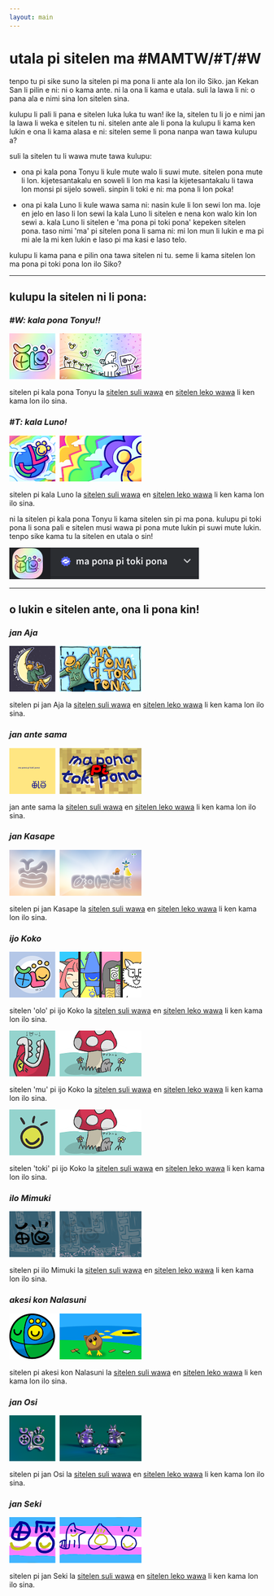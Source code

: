 ```yaml
---
layout: main
---
```

# utala pi sitelen ma #MAMTW/#T/#W

tenpo tu pi sike suno la sitelen pi ma pona li ante ala lon ilo Siko. jan Kekan San li pilin e ni: ni o kama ante. ni la ona li kama e utala. suli la lawa li ni: o pana ala e nimi sina lon sitelen sina. 

kulupu li pali li pana e sitelen luka luka tu wan! ike la, sitelen tu li jo e nimi jan la lawa li weka e sitelen tu ni. sitelen ante ale li pona la kulupu li kama ken lukin e ona li kama alasa e ni: sitelen seme li pona nanpa wan tawa kulupu a? 

suli la sitelen tu li wawa mute tawa kulupu: 
- ona pi kala pona Tonyu li kule mute walo li suwi mute. sitelen pona mute li lon. kijetesantakalu en soweli li lon ma kasi la kijetesantakalu li tawa lon monsi pi sijelo soweli. sinpin li toki e ni: ma pona li lon poka!
  
- ona pi kala Luno li kule wawa sama ni: nasin kule li lon sewi lon ma. loje en jelo en laso li lon sewi la kala Luno li sitelen e nena kon walo kin lon sewi a. kala Luno li sitelen e 'ma pona pi toki pona' kepeken sitelen pona. taso nimi 'ma' pi sitelen pona li sama ni: mi lon mun li lukin e ma pi mi ale la mi ken lukin e laso pi ma kasi e laso telo. 

kulupu li kama pana e pilin ona tawa sitelen ni tu. seme li kama sitelen lon ma pona pi toki pona lon ilo Siko?

***

## **kulupu la sitelen ni li pona:**

### *#W: kala pona Tonyu!!*

<img src="kpTonyu/tu.png">

sitelen pi kala pona Tonyu la [sitelen suli wawa](kpTonyu/suli.png) en [sitelen leko wawa](kpTonyu/leko.png) li ken kama lon ilo sina. 

### *#T: kala Luno!*

<img src="kLuno/tu.png">

sitelen pi kala Luno la [sitelen suli wawa](kLuno/suli.png) en [sitelen leko wawa](kLuno/leko.png) li ken kama lon ilo sina. 

ni la sitelen pi kala pona Tonyu li kama sitelen sin pi ma pona. kulupu pi toki pona li sona pali e sitelen musi wawa pi pona mute lukin pi suwi mute lukin. tenpo sike kama tu la sitelen en utala o sin!

<img src="sitelen-nanpa-wan.png">



***

## **o lukin e sitelen ante, ona li pona kin!**


### *jan Aja*

<img src="jAja/tu.png">

sitelen pi jan Aja la [sitelen suli wawa](jAja/suli.png) en [sitelen leko wawa](jAja/leko.png) li ken kama lon ilo sina. 

### *jan ante sama*

<img src="j-ante-sama/tu.png">

jan ante sama la [sitelen suli wawa](j-ante-sama/suli.jpeg) en [sitelen leko wawa](j-ante-sama/leko.jpeg) li ken kama lon ilo sina. 

### *jan Kasape*

<img src="jKasape/tu.png">

sitelen pi jan Kasape la [sitelen suli wawa](jKasape/suli.png) en [sitelen leko wawa](jKasape/leko.png) li ken kama lon ilo sina. 

### *ijo Koko*

<img src="koko/olo-tu.png">

sitelen 'olo' pi ijo Koko la [sitelen suli wawa](koko/olo-suli.png) en [sitelen leko wawa](koko/olo-leko.png) li ken kama lon ilo sina.

<img src="koko/mu-tu.png">

sitelen 'mu' pi ijo Koko la [sitelen suli wawa](koko/mu-suli.png) en [sitelen leko wawa](koko/mu-leko.png) li ken kama lon ilo sina. 

<img src="koko/toki-tu.png">

sitelen 'toki' pi ijo Koko la [sitelen suli wawa](koko/toki-suli.png) en [sitelen leko wawa](koko/toki-leko.png) li ken kama lon ilo sina. 

### *ilo Mimuki*

<img src="iMimuki/tu.png">

sitelen pi ilo Mimuki la [sitelen suli wawa](iMimuki/suli.png) en [sitelen leko wawa](iMimuki/leko.png) li ken kama lon ilo sina. 


### *akesi kon Nalasuni*

<img src="ak-Nalasuni/tu.png">

sitelen pi akesi kon Nalasuni la [sitelen suli wawa](ak-Nalasuni/suli.png) en [sitelen leko wawa](ak-Nalasuni/leko.png) li ken kama lon ilo sina. 


### *jan Osi*

<img src="jOsi/tu.png">

sitelen pi jan Osi la [sitelen suli wawa](jOsi/suli.jpeg) en [sitelen leko wawa](jOsi/leko.png) li ken kama lon ilo sina. 


### *jan Seki*

<img src="jSeki/tu.png">

sitelen pi jan Seki la [sitelen suli wawa](jSeki/suli.png) en [sitelen leko wawa](jSeki/leko.png) li ken kama lon ilo sina. 



